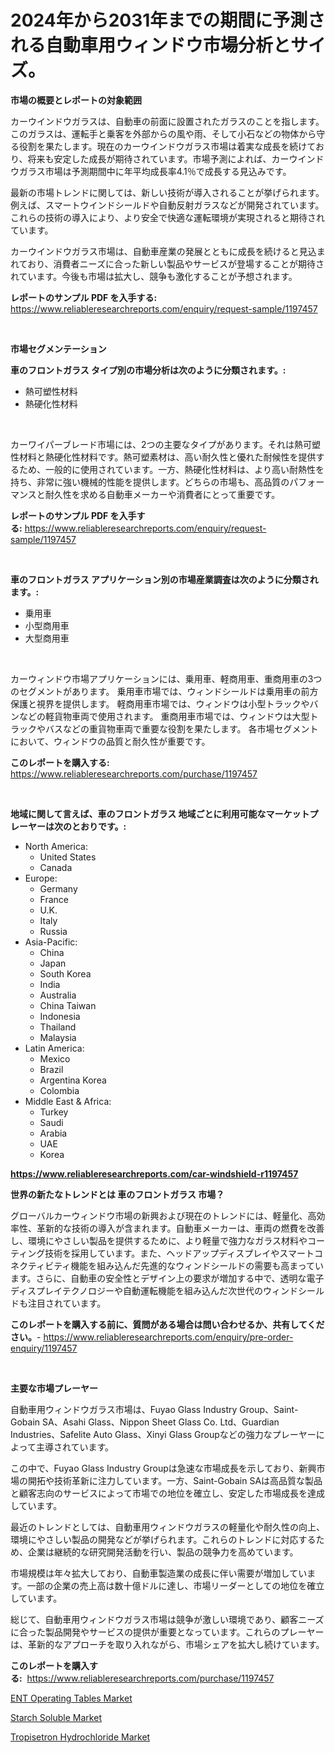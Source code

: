 <p><h1>2024年から2031年までの期間に予測される自動車用ウィンドウ市場分析とサイズ。</h1></p><p><strong>市場の概要とレポートの対象範囲</strong></p>
<p><p>カーウインドウガラスは、自動車の前面に設置されたガラスのことを指します。このガラスは、運転手と乗客を外部からの風や雨、そして小石などの物体から守る役割を果たします。現在のカーウインドウガラス市場は着実な成長を続けており、将来も安定した成長が期待されています。市場予測によれば、カーウインドウガラス市場は予測期間中に年平均成長率4.1％で成長する見込みです。</p><p>最新の市場トレンドに関しては、新しい技術が導入されることが挙げられます。例えば、スマートウインドシールドや自動反射ガラスなどが開発されています。これらの技術の導入により、より安全で快適な運転環境が実現されると期待されています。</p><p>カーウインドウガラス市場は、自動車産業の発展とともに成長を続けると見込まれており、消費者ニーズに合った新しい製品やサービスが登場することが期待されています。今後も市場は拡大し、競争も激化することが予想されます。</p></p>
<p><strong>レポートのサンプル PDF を入手する:</strong> <a href="https://www.reliableresearchreports.com/enquiry/request-sample/1197457">https://www.reliableresearchreports.com/enquiry/request-sample/1197457</a></p>
<p>&nbsp;</p>
<p><strong>市場セグメンテーション</strong></p>
<p><strong>車のフロントガラス タイプ別の市場分析は次のように分類されます。:</strong></p>
<p><ul><li>熱可塑性材料</li><li>熱硬化性材料</li></ul></p>
<p>&nbsp;</p>
<p><p>カーワイパーブレード市場には、2つの主要なタイプがあります。それは熱可塑性材料と熱硬化性材料です。熱可塑素材は、高い耐久性と優れた耐候性を提供するため、一般的に使用されています。一方、熱硬化性材料は、より高い耐熱性を持ち、非常に強い機械的性能を提供します。どちらの市場も、高品質のパフォーマンスと耐久性を求める自動車メーカーや消費者にとって重要です。</p></p>
<p><strong>レポートのサンプル PDF を入手する:</strong>&nbsp;<a href="https://www.reliableresearchreports.com/enquiry/request-sample/1197457">https://www.reliableresearchreports.com/enquiry/request-sample/1197457</a></p>
<p>&nbsp;</p>
<p><strong> 車のフロントガラス アプリケーション別の市場産業調査は次のように分類されます。:</strong></p>
<p><ul><li>乗用車</li><li>小型商用車</li><li>大型商用車</li></ul></p>
<p>&nbsp;</p>
<p><p>カーウィンドウ市場アプリケーションには、乗用車、軽商用車、重商用車の3つのセグメントがあります。 乗用車市場では、ウィンドシールドは乗用車の前方保護と視界を提供します。 軽商用車市場では、ウィンドウは小型トラックやバンなどの軽貨物車両で使用されます。 重商用車市場では、ウィンドウは大型トラックやバスなどの重貨物車両で重要な役割を果たします。 各市場セグメントにおいて、ウィンドウの品質と耐久性が重要です。</p></p>
<p><strong>このレポートを購入する:</strong>&nbsp; <a href="https://www.reliableresearchreports.com/purchase/1197457">https://www.reliableresearchreports.com/purchase/1197457</a></p>
<p>&nbsp;</p>
<p><strong>地域に関して言えば、車のフロントガラス 地域ごとに利用可能なマーケットプレーヤーは次のとおりです。:</strong></p>
<p><ul>
    <li>
        North America:
        <ul>
            <li>United States</li>
            <li>Canada</li>
        </ul>
    </li>
    <li>
        Europe:
        <ul>
            <li>Germany</li>
            <li>France</li>
            <li>U.K.</li>
            <li>Italy</li>
            <li>Russia</li>
        </ul>
    </li>
    <li>
        Asia-Pacific:
        <ul>
            <li>China</li>
            <li>Japan</li>
            <li>South Korea</li>
            <li>India</li>
            <li>Australia</li>
            <li>China Taiwan</li>
            <li>Indonesia</li>
            <li>Thailand</li>
            <li>Malaysia</li>
        </ul>
    </li>
    <li>
        Latin America:
        <ul>
            <li>Mexico</li>
            <li>Brazil</li>
            <li>Argentina Korea</li>
            <li>Colombia</li>
        </ul>
    </li>
    <li>
        Middle East & Africa:
        <ul>
            <li>Turkey</li>
            <li>Saudi</li>
            <li>Arabia</li>
            <li>UAE</li>
            <li>Korea</li>
        </ul>
    </li>
    </ul></p>
<p><strong><a href="https://www.reliableresearchreports.com/car-windshield-r1197457">https://www.reliableresearchreports.com/car-windshield-r1197457</a></strong>&nbsp;</p>
<p><strong>世界の新たなトレンドとは 車のフロントガラス 市場？</strong></p>
<p><p>グローバルカーウィンドウ市場の新興および現在のトレンドには、軽量化、高効率性、革新的な技術の導入が含まれます。自動車メーカーは、車両の燃費を改善し、環境にやさしい製品を提供するために、より軽量で強力なガラス材料やコーティング技術を採用しています。また、ヘッドアップディスプレイやスマートコネクティビティ機能を組み込んだ先進的なウィンドシールドの需要も高まっています。さらに、自動車の安全性とデザイン上の要求が増加する中で、透明な電子ディスプレイテクノロジーや自動運転機能を組み込んだ次世代のウィンドシールドも注目されています。</p></p>
<p><strong>このレポートを購入する前に、質問がある場合は問い合わせるか、共有してください。</strong>- <a href="https://www.reliableresearchreports.com/enquiry/pre-order-enquiry/1197457">https://www.reliableresearchreports.com/enquiry/pre-order-enquiry/1197457</a></p>
<p>&nbsp;</p>
<p><strong>主要な市場プレーヤー</strong></p>
<p><p>自動車用ウィンドウガラス市場は、Fuyao Glass Industry Group、Saint-Gobain SA、Asahi Glass、Nippon Sheet Glass Co. Ltd、Guardian Industries、Safelite Auto Glass、Xinyi Glass Groupなどの強力なプレーヤーによって主導されています。</p><p>この中で、Fuyao Glass Industry Groupは急速な市場成長を示しており、新興市場の開拓や技術革新に注力しています。一方、Saint-Gobain SAは高品質な製品と顧客志向のサービスによって市場での地位を確立し、安定した市場成長を達成しています。</p><p>最近のトレンドとしては、自動車用ウィンドウガラスの軽量化や耐久性の向上、環境にやさしい製品の開発などが挙げられます。これらのトレンドに対応するため、企業は継続的な研究開発活動を行い、製品の競争力を高めています。</p><p>市場規模は年々拡大しており、自動車製造業の成長に伴い需要が増加しています。一部の企業の売上高は数十億ドルに達し、市場リーダーとしての地位を確立しています。</p><p>総じて、自動車用ウィンドウガラス市場は競争が激しい環境であり、顧客ニーズに合った製品開発やサービスの提供が重要となっています。これらのプレーヤーは、革新的なアプローチを取り入れながら、市場シェアを拡大し続けています。</p></p>
<p><strong>このレポートを購入する:</strong>&nbsp;&nbsp;<a href="https://www.reliableresearchreports.com/purchase/1197457">https://www.reliableresearchreports.com/purchase/1197457</a></p>
<p><p><a href="https://cute-banjo-8ca.notion.site/ENT-Operating-Tables-Market-Furnishes-Information-on-Market-Share-Market-Trends-and-Market-Growth-14bb53618b2749f295f6f3438bee0d6b">ENT Operating Tables Market</a></p><p><a href="https://issuu.com/reportprime-2/docs/starch-soluble-market-size-2030.pptx">Starch Soluble Market</a></p><p><a href="https://issuu.com/reportprime-2/docs/tropisetron-hydrochloride-market-size-2030.pptx">Tropisetron Hydrochloride Market</a></p></p>